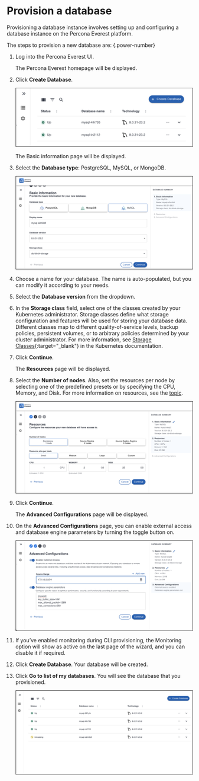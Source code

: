 # Provision a database

Provisioning a database instance involves setting up and configuring a database instance on the Percona Everest platform. 

The steps to provision a new database are:
{.power-number}

1. Log into the Percona Everest UI. 

    The Percona Everest homepage will be displayed.

2. Click **Create Database**.

    ![!image](../images/everest_db_provision.png)

    The Basic information page will be displayed.

3. Select the **Database type**: PostgreSQL, MySQL, or MongoDB.

    ![!image](../images/everest_choose_db_type.png)

4. Choose a name for your database. The name is auto-populated, but you can modify it according to your needs.

5. Select the **Database version** from the dropdown.

6. In the **Storage class** field, select one of the classes created by your Kubernetes administrator. Storage classes define what storage configuration and features will be used for storing your database data. Different classes map to different quality-of-service levels, backup policies, persistent volumes, or to arbitrary policies determined by your cluster administrator. For more information, see [Storage Classes](https://kubernetes.io/docs/concepts/storage/storage-classes/){:target="_blank"} in the Kubernetes documentation. 

7. Click **Continue**.

    The **Resources** page will be displayed.

8.  Select the **Number of nodes**. Also, set the resources per node by selecting one of the predefined presets or by specifying the CPU, Memory, and Disk. For more information on resources, see the [topic]().

    ![!image](../images/everest_db_scaling.png)

9.  Click **Continue**. 

    The **Advanced Configurations** page will be displayed.

10. On the **Advanced Configurations** page, you can enable external access and database engine parameters by turning the toggle button on.

    ![!image](../images/enable_advanced_config.png)

11. If you’ve enabled monitoring during CLI provisioning, the Monitoring option will show as active on the last page of the wizard, and you can disable it if required.

12. Click **Create Database**. Your database will be created.
    
13. Click **Go to list of my databases**. You will see the database that you provisioned.

    ![!image](../images/everest_provisioned_db.png)
